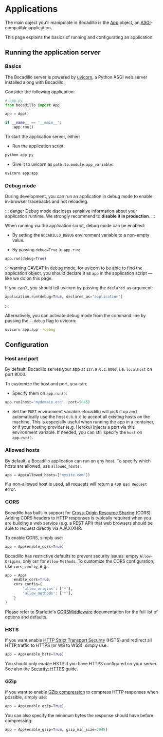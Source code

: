 # Applications

The main object you'll manipulate in Bocadillo is the [App] object, an
[ASGI]-compatible application.

[app]: /api/applications.md#app

This page explains the basics of running and configurating an application.

[asgi]: https://asgi.readthedocs.io

## Running the application server

### Basics

The Bocadillo server is powered by [uvicorn], a Python ASGI web server installed along with Bocadillo.

Consider the following application:

```python
# app.py
from bocadillo import App

app = App()

if __name__ == '__main__':
    app.run()
```

To start the application server, either:

[uvicorn]: https://www.uvicorn.org

- Run the application script:

```bash
python app.py
```

- Give it to uvicorn as `path.to.module:app_variable`:

```bash
uvicorn app:app
```

### Debug mode

During development, you can run an application in debug mode to enable in-browser tracebacks and hot reloading.

::: danger
Debug mode discloses sensitive information about your application runtime. We strongly recommend to **disable it in production**.
:::

When running via the application script, debug mode can be enabled:

- By setting the `BOCADILLO_DEBUG` environment variable to a non-empty value.

- By passing `debug=True` to `app.run`:

```python
app.run(debug=True)
```

::: warning CAVEAT
In debug mode, for uvicorn to be able to find the application object, you should declare it as `app` in the application script — like we do on this page.

If you can't, you should tell uvicorn by passing the `declared_as` argument:

```python
application.run(debug=True, declared_as="application")
```

:::

Alternatively, you can activate debug mode from the command line by passing the `--debug` flag to uvicorn:

```bash
uvicorn app:app --debug
```

## Configuration

### Host and port

By default, Bocadillo serves your app at `127.0.0.1:8000`,
i.e. `localhost` on port 8000.

To customize the host and port, you can:

- Specify them on `app.run()`:

```python
app.run(host='mydomain.org', port=5045)
```

- Set the `PORT` environment variable. Bocadillo will pick
  it up and automatically use the host `0.0.0.0` to accept all existing hosts
  on the machine. This is especially useful when running the app in a
  container, or if your hosting provider (e.g. Heroku) injects a port via this environment variable. If needed, you can still specify
  the `host` on `app.run()`.

### Allowed hosts

By default, a Bocadillo application can run on any host. To specify which hosts are allowed, use `allowed_hosts`:

```python
app = App(allowed_hosts=['mysite.com'])
```

If a non-allowed host is used, all requests will return a `400 Bad Request` error.

### CORS

Bocadillo has built-in support for [Cross-Origin Resource Sharing](https://developer.mozilla.org/en-US/docs/Web/HTTP/CORS) (CORS). Adding CORS headers to HTTP responses is typically required when you are building a web service (e.g. a REST API) that web browsers should be able to request directly via AJAX/XHR.

To enable CORS, simply use:

```python
app = App(enable_cors=True)
```

Bocadillo has restrictive defaults to prevent security issues: empty `Allow-Origins`, only `GET` for `Allow-Methods`. To customize the CORS configuration, use `cors_config`, e.g.:

```python
app = App(
    enable_cors=True,
    cors_config={
        'allow_origins': ['*'],
        'allow_methods': ['*'],
    }
)
```

Please refer to Starlette's [CORSMiddleware](https://www.starlette.io/middleware/#corsmiddleware) documentation for the full list of options and defaults.

### HSTS

If you want enable [HTTP Strict Transport Security](https://developer.mozilla.org/en-US/docs/Web/HTTP/Headers/Strict-Transport-Security) (HSTS) and redirect all HTTP traffic to HTTPS (or WS to WSS), simply use:

```python
app = App(enable_hsts=True)
```

You should only enable HSTS if you have HTTPS configured on your server. See also the [Security: HTTPS] guide.

[security: https]: /discussions/security.md#https

### GZip

If you want to enable [GZip compression](https://developer.mozilla.org/en-US/docs/Web/HTTP/Headers/Accept-Encoding#Directives) to compress HTTP responses when possible, simply use:

```python
app = App(enable_gzip=True)
```

You can also specify the minimum bytes the response should have before compressing:

```python
app = App(enable_gzip=True, gzip_min_size=2048)
```
